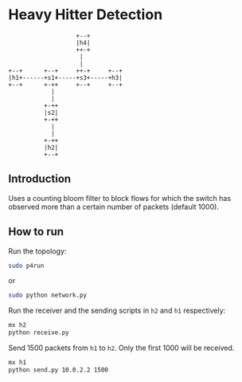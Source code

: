 # Heavy Hitter Detection

```
                   +--+
                   |h4|
                   ++-+
                    |
                    |
+--+      +--+     ++-+     +--+
|h1+------+s1+-----+s3+-----+h3|
+--+      +-++     +--+     +--+
            |
            |
          +-++
          |s2|
          +-++
            |
            |
          +-++
          |h2|
          +--+
```

## Introduction

Uses a counting bloom filter to block flows for which the switch has observed more than
a certain number of packets (default 1000).


## How to run

Run the topology:

```bash
sudo p4run
```

or
```bash
sudo python network.py
```

Run the receiver and the sending scripts in `h2` and `h1` respectively:

```bash
mx h2
python receive.py
```

Send 1500 packets from `h1` to `h2`. Only the first 1000 will be received.

```bash
mx h1
python send.py 10.0.2.2 1500
```


